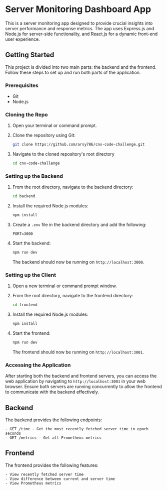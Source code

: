 # Server Monitoring Dashboard App

This is a server monitoring app designed to provide crucial insights into server performance and response metrics. The app uses Express.js and Node.js for server-side functionality, and React.js for a dynamic front-end user experience.

## Getting Started

This project is divided into two main parts: the backend and the frontend. Follow these steps to set up and run both parts of the application.

### Prerequisites

- Git
- Node.js

### Cloning the Repo

1. Open your terminal or command prompt.

2. Clone the repository using Git:

   ```bash
   git clone https://github.com/arsy786/cnx-code-challenge.git
   ```

3. Navigate to the cloned repository's root directory

   ```bash
   cd cnx-code-challenge
   ```

### Setting up the Backend

1. From the root directory, navigate to the backend directory:

   ```bash
   cd backend
   ```

2. Install the required Node.js modules:

   ```bash
   npm install
   ```

3. Create a `.env` file in the backend directory and add the following:

   ```env
   PORT=3000
   ```

4. Start the backend:

   ```bash
   npm run dev
   ```

   The backend should now be running on `http://localhost:3000`.

### Setting up the Client

1. Open a new terminal or command prompt window.

2. From the root directory, navigate to the frontend directory:

   ```bash
   cd frontend
   ```

3. Install the required Node.js modules:

   ```bash
   npm install
   ```

4. Start the frontend:

   ```bash
   npm run dev
   ```

   The frontend should now be running on `http://localhost:3001`.

### Accessing the Application

After starting both the backend and frontend servers, you can access the web application by navigating to `http://localhost:3001` in your web browser. Ensure both servers are running concurrently to allow the frontend to communicate with the backend effectively.

## Backend

The backend provides the following endpoints:

    - GET /time - Get the most recently fetched server time in epoch seconds
    - GET /metrics - Get all Prometheus metrics

## Frontend

The frontend provides the following features:

    - View recently fetched server time
    - View difference between current and server time
    - View Prometheus metrics
